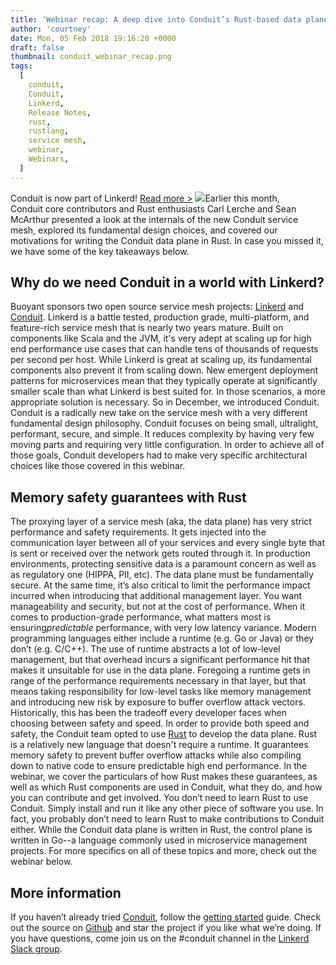 ```yaml
---
title: 'Webinar recap: A deep dive into Conduit’s Rust-based data plane'
author: 'courtney'
date: Mon, 05 Feb 2018 19:16:20 +0000
draft: false
thumbnail: conduit_webinar_recap.png
tags:
  [
    conduit,
    Conduit,
    Linkerd,
    Release Notes,
    rust,
    rustlang,
    service mesh,
    webinar,
    Webinars,
  ]
---
```


Conduit is now part of Linkerd! [Read more >](/2018/07/06/conduit-0-5-and-the-future/ 'Conduit is now part of Linkerd announcement') ![](http://buoyant.io/wp-content/uploads/2018/02/conduit_webinar_recap-300x151.png)Earlier this month, Conduit core contributors and Rust enthusiasts Carl Lerche and Sean McArthur presented a look at the internals of the new Conduit service mesh, explored its fundamental design choices, and covered our motivations for writing the Conduit data plane in Rust. In case you missed it, we have some of the key takeaways below.

## Why do we need Conduit in a world with Linkerd?

Buoyant sponsors two open source service mesh projects: [Linkerd](https://linkerd.io) and [Conduit](https://conduit.io). Linkerd is a battle tested, production grade, multi-platform, and feature-rich service mesh that is nearly two years mature. Built on components like Scala and the JVM, it's very adept at scaling up for high end performance use cases that can handle tens of thousands of requests per second per host. While Linkerd is great at scaling up, its fundamental components also prevent it from scaling down. New emergent deployment patterns for microservices mean that they typically operate at significantly smaller scale than what Linkerd is best suited for. In those scenarios, a more appropriate solution is necessary. So in December, we introduced Conduit. Conduit is a radically new take on the service mesh with a very different fundamental design philosophy. Conduit focuses on being small, ultralight, performant, secure, and simple. It reduces complexity by having very few moving parts and requiring very little configuration. In order to achieve all of those goals, Conduit developers had to make very specific architectural choices like those covered in this webinar.

## Memory safety guarantees with Rust

The proxying layer of a service mesh (aka, the data plane) has very strict performance and safety requirements. It gets injected into the communication layer between all of your services and every single byte that is sent or received over the network gets routed through it. In production environments, protecting sensitive data is a paramount concern as well as as regulatory one (HIPPA, PII, etc). The data plane must be fundamentally secure. At the same time, it’s also critical to limit the performance impact incurred when introducing that additional management layer. You want manageability and security, but not at the cost of performance. When it comes to production-grade performance, what matters most is ensuring*predictable* performance, with very low latency variance. Modern programming languages either include a runtime (e.g. Go or Java) or they don’t (e.g. C/C++). The use of runtime abstracts a lot of low-level management, but that overhead incurs a significant performance hit that makes it unsuitable for use in the data plane. Foregoing a runtime gets in range of the performance requirements necessary in that layer, but that means taking responsibility for low-level tasks like memory management and introducing new risk by exposure to buffer overflow attack vectors. Historically, this has been the tradeoff every developer faces when choosing between safety and speed. In order to provide both speed and safety, the Conduit team opted to use [Rust](https://www.rust-lang.org/en-US/) to develop the data plane. Rust is a relatively new language that doesn't require a runtime. It guarantees memory safety to prevent buffer overflow attacks while also compiling down to native code to ensure predictable high end performance. In the webinar, we cover the particulars of how Rust makes these guarantees, as well as which Rust components are used in Conduit, what they do, and how you can contribute and get involved. You don’t need to learn Rust to use Conduit. Simply install and run it like any other piece of software you use. In fact, you probably don’t need to learn Rust to make contributions to Conduit either. While the Conduit data plane is written in Rust, the control plane is written in Go--a language commonly used in microservice management projects. For more specifics on all of these topics and more, check out the webinar below.

## More information

If you haven’t already tried [Conduit](http://conduit.io), follow the [getting started](https://conduit.io/getting-started/) guide. Check out the source on [Github](https://github.com/runconduit/conduit) and star the project if you like what we’re doing. If you have questions, come join us on the #conduit channel in the [Linkerd Slack group](http://linkerd.slack.com).
